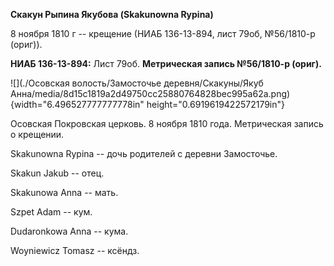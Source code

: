 **Скакун Рыпина Якубова (Skakunowna Rypina)**

8 ноября 1810 г -- крещение (НИАБ 136-13-894, лист 79об, №56/1810-р
(ориг)).

**НИАБ 136-13-894:** Лист 79об. **Метрическая запись №56/1810-р
(ориг).**

![](./Осовская волость/Замосточье деревня/Скакуны/Якуб Анна/media/8d15c1819a2d49750cc25880764828bec995a62a.png){width="6.496527777777778in"
height="0.6919619422572179in"}

Осовская Покровская церковь. 8 ноября 1810 года. Метрическая запись о
крещении.

Skakunowna Rypina -- дочь родителей с деревни Замосточье.

Skakun Jakub -- отец.

Skakunowa Anna -- мать.

Szpet Adam -- кум.

Dudaronkowa Anna -- кума.

Woyniewicz Tomasz -- ксёндз.
